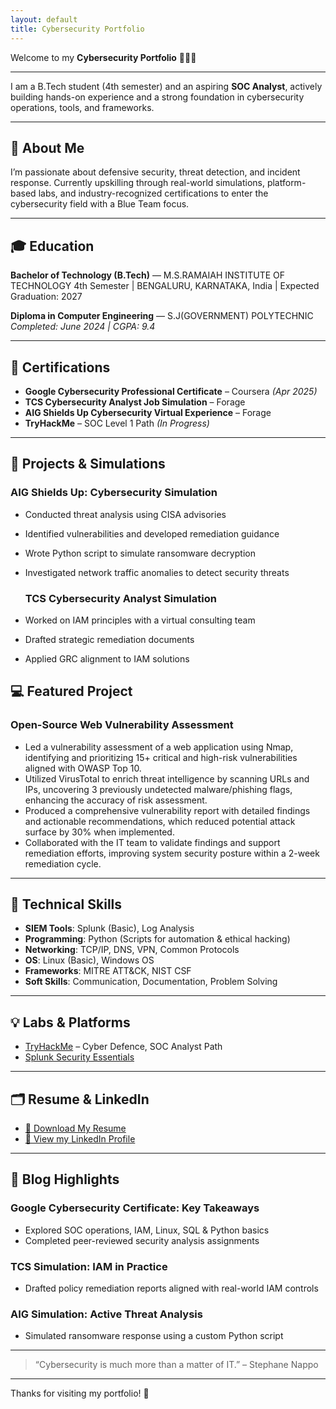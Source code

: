 ```yaml
---
layout: default
title: Cybersecurity Portfolio
---
```


Welcome to my **Cybersecurity Portfolio** 👨‍💻🔐

---

I am a B.Tech student (4th semester) and an aspiring **SOC Analyst**, actively building hands-on experience and a strong foundation in cybersecurity operations, tools, and frameworks.

---

## 🧠 About Me

I’m passionate about defensive security, threat detection, and incident response. Currently upskilling through real-world simulations, platform-based labs, and industry-recognized certifications to enter the cybersecurity field with a Blue Team focus.

---

## 🎓 Education

**Bachelor of Technology (B.Tech)** — M.S.RAMAIAH INSTITUTE OF TECHNOLOGY 
4th Semester | BENGALURU, KARNATAKA, India | Expected Graduation: 2027

**Diploma in Computer Engineering** — S.J(GOVERNMENT) POLYTECHNIC 
*Completed: June 2024 | CGPA: 9.4*

---

## 📜 Certifications

- **Google Cybersecurity Professional Certificate** – Coursera *(Apr 2025)*
- **TCS Cybersecurity Analyst Job Simulation** – Forage
- **AIG Shields Up Cybersecurity Virtual Experience** – Forage
- **TryHackMe** – SOC Level 1 Path *(In Progress)*

---

## 🧪 Projects & Simulations

### AIG Shields Up: Cybersecurity Simulation
- Conducted threat analysis using CISA advisories
- Identified vulnerabilities and developed remediation guidance
- Wrote Python script to simulate ransomware decryption
- Investigated network traffic anomalies to detect security threats

  ### TCS Cybersecurity Analyst Simulation
- Worked on IAM principles with a virtual consulting team
- Drafted strategic remediation documents
- Applied GRC alignment to IAM solutions

 ## 💻 Featured Project
  ###  Open-Source Web Vulnerability Assessment
  -  Led a vulnerability assessment of a web application using Nmap,  identifying and prioritizing 15+ critical and high-risk vulnerabilities aligned with OWASP
 Top 10.
  - Utilized VirusTotal to enrich threat intelligence by scanning URLs and IPs, uncovering 3 previously undetected malware/phishing flags, enhancing the
 accuracy of risk assessment.
  - Produced a comprehensive vulnerability report with detailed findings and actionable recommendations, which reduced potential attack surface by 30% when
 implemented.
  - Collaborated with the IT team to validate findings and support remediation efforts, improving system security posture within a 2-week remediation cycle.



---

## 🔧 Technical Skills

- **SIEM Tools**: Splunk (Basic), Log Analysis
- **Programming**: Python (Scripts for automation & ethical hacking)
- **Networking**: TCP/IP, DNS, VPN, Common Protocols
- **OS**: Linux (Basic), Windows OS
- **Frameworks**: MITRE ATT&CK, NIST CSF
- **Soft Skills**: Communication, Documentation, Problem Solving

---

## 💡 Labs & Platforms

- [TryHackMe](https://tryhackme.com/) – Cyber Defence, SOC Analyst Path
- [Splunk Security Essentials](https://splunkbase.splunk.com/app/3435/)

---

## 🗂️ Resume & LinkedIn

- [📄 Download My Resume](./Cybersecurity_Resume.pdf)
- [🔗 View my LinkedIn Profile](https://www.linkedin.com/in/c-sai-bala-krishna-5109b5265/)
---

## 📝 Blog Highlights

### Google Cybersecurity Certificate: Key Takeaways
- Explored SOC operations, IAM, Linux, SQL & Python basics
- Completed peer-reviewed security analysis assignments

### TCS Simulation: IAM in Practice
- Drafted policy remediation reports aligned with real-world IAM controls

### AIG Simulation: Active Threat Analysis
- Simulated ransomware response using a custom Python script

---

> “Cybersecurity is much more than a matter of IT.” – Stephane Nappo

---

Thanks for visiting my portfolio! 🚀
